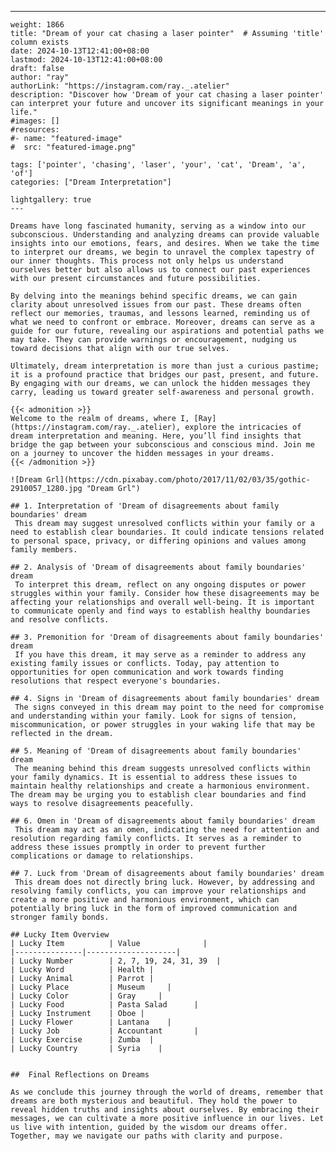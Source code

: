 ---
    weight: 1866
    title: "Dream of your cat chasing a laser pointer"  # Assuming 'title' column exists
    date: 2024-10-13T12:41:00+08:00
    lastmod: 2024-10-13T12:41:00+08:00
    draft: false
    author: "ray"
    authorLink: "https://instagram.com/ray._.atelier"
    description: "Discover how 'Dream of your cat chasing a laser pointer' can interpret your future and uncover its significant meanings in your life."
    #images: []
    #resources:
    #- name: "featured-image"
    #  src: "featured-image.png"
    
    tags: ['pointer', 'chasing', 'laser', 'your', 'cat', 'Dream', 'a', 'of']
    categories: ["Dream Interpretation"]
    
    lightgallery: true
    ---
    
    Dreams have long fascinated humanity, serving as a window into our subconscious. Understanding and analyzing dreams can provide valuable insights into our emotions, fears, and desires. When we take the time to interpret our dreams, we begin to unravel the complex tapestry of our inner thoughts. This process not only helps us understand ourselves better but also allows us to connect our past experiences with our present circumstances and future possibilities.
    
    By delving into the meanings behind specific dreams, we can gain clarity about unresolved issues from our past. These dreams often reflect our memories, traumas, and lessons learned, reminding us of what we need to confront or embrace. Moreover, dreams can serve as a guide for our future, revealing our aspirations and potential paths we may take. They can provide warnings or encouragement, nudging us toward decisions that align with our true selves.
    
    Ultimately, dream interpretation is more than just a curious pastime; it is a profound practice that bridges our past, present, and future. By engaging with our dreams, we can unlock the hidden messages they carry, leading us toward greater self-awareness and personal growth.
    
    {{< admonition >}}
    Welcome to the realm of dreams, where I, [Ray](https://instagram.com/ray._.atelier), explore the intricacies of dream interpretation and meaning. Here, you’ll find insights that bridge the gap between your subconscious and conscious mind. Join me on a journey to uncover the hidden messages in your dreams.
    {{< /admonition >}}
    
    ![Dream Grl](https://cdn.pixabay.com/photo/2017/11/02/03/35/gothic-2910057_1280.jpg "Dream Grl")
    
    ## 1. Interpretation of 'Dream of disagreements about family boundaries' dream
     This dream may suggest unresolved conflicts within your family or a need to establish clear boundaries. It could indicate tensions related to personal space, privacy, or differing opinions and values among family members.
    
    ## 2. Analysis of 'Dream of disagreements about family boundaries' dream
     To interpret this dream, reflect on any ongoing disputes or power struggles within your family. Consider how these disagreements may be affecting your relationships and overall well-being. It is important to communicate openly and find ways to establish healthy boundaries and resolve conflicts.
    
    ## 3. Premonition for 'Dream of disagreements about family boundaries' dream
     If you have this dream, it may serve as a reminder to address any existing family issues or conflicts. Today, pay attention to opportunities for open communication and work towards finding resolutions that respect everyone's boundaries.
    
    ## 4. Signs in 'Dream of disagreements about family boundaries' dream
     The signs conveyed in this dream may point to the need for compromise and understanding within your family. Look for signs of tension, miscommunication, or power struggles in your waking life that may be reflected in the dream.
    
    ## 5. Meaning of 'Dream of disagreements about family boundaries' dream
     The meaning behind this dream suggests unresolved conflicts within your family dynamics. It is essential to address these issues to maintain healthy relationships and create a harmonious environment. The dream may be urging you to establish clear boundaries and find ways to resolve disagreements peacefully.
    
    ## 6. Omen in 'Dream of disagreements about family boundaries' dream
     This dream may act as an omen, indicating the need for attention and resolution regarding family conflicts. It serves as a reminder to address these issues promptly in order to prevent further complications or damage to relationships.
    
    ## 7. Luck from 'Dream of disagreements about family boundaries' dream
     This dream does not directly bring luck. However, by addressing and resolving family conflicts, you can improve your relationships and create a more positive and harmonious environment, which can potentially bring luck in the form of improved communication and stronger family bonds.
    
    ## Lucky Item Overview
    | Lucky Item          | Value              |
    |---------------|--------------------|
    | Lucky Number        | 2, 7, 19, 24, 31, 39  |
    | Lucky Word          | Health |
    | Lucky Animal        | Parrot |
    | Lucky Place         | Museum     |
    | Lucky Color         | Gray     |
    | Lucky Food          | Pasta Salad      |
    | Lucky Instrument    | Oboe |
    | Lucky Flower        | Lantana    |
    | Lucky Job           | Accountant       |
    | Lucky Exercise      | Zumba  |
    | Lucky Country       | Syria    |
    
    
    ##  Final Reflections on Dreams
    
    As we conclude this journey through the world of dreams, remember that dreams are both mysterious and beautiful. They hold the power to reveal hidden truths and insights about ourselves. By embracing their messages, we can cultivate a more positive influence in our lives. Let us live with intention, guided by the wisdom our dreams offer. Together, may we navigate our paths with clarity and purpose.
    